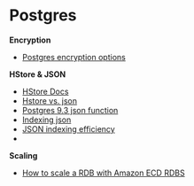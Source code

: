 Postgres
========

**Encryption**
* [Postgres encryption options](http://www.postgresql.org/docs/8.1/static/encryption-options.html)


**HStore & JSON**
* [HStore Docs](http://www.postgresql.org/docs/9.0/static/hstore.html)
* [Hstore vs. json](http://www.craigkerstiens.com/2013/07/03/hstore-vs-json/)
* [Postgres 9.3 json function](http://www.postgresql.org/docs/9.3/static/functions-json.html)
* [Indexing json](http://stackoverflow.com/questions/18404055/index-for-finding-an-element-in-a-json-array)
* [JSON indexing efficiency](http://stackoverflow.com/questions/18799704/are-postgres-json-indexes-efficient-enough-compared-with-classic-normalized-tabl)
* 

**Scaling**
* [How to scale a RDB with Amazon ECD RDBS](http://answers.oreilly.com/topic/2626-how-to-scale-a-relational-database-with-amazon-ec2/)
